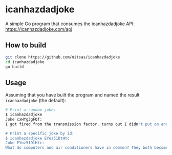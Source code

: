 # icanhazdadjoke

A simple Go program that consumes the icanhazdadjoke API: https://icanhazdadjoke.com/api

## How to build

```sh
git clone https://github.com/nitsas/icanhazdadjoke
cd icanhazdadjoke
go build
```

## Usage

Assuming that you have built the program and named the result `icanhazdadjoke` (the default):
```sh
# Print a random joke:
$ icanhazdadjoke
Joke cxHYg3gFQf:
I got fired from the transmission factor, turns out I didn't put on enough shifts...

# Print a specific joke by id:
$ icanhazdadjoke EYoz51DtHtc
Joke EYoz51DtHtc:
What do computers and air conditioners have in common? They both become useless when you open windows.
```
